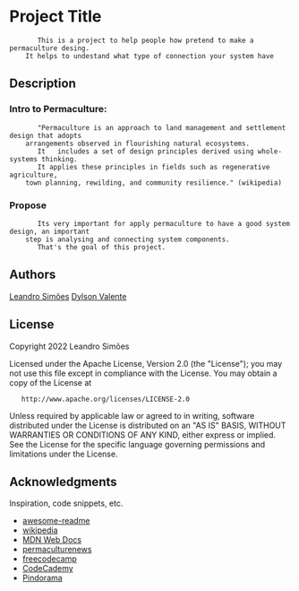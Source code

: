 # Project Title

           This is a project to help people how pretend to make a permaculture desing. 
        It helps to undestand what type of connection your system have

## Description

### Intro to Permaculture:
        
           "Permaculture is an approach to land management and settlement design that adopts 
        arrangements observed in flourishing natural ecosystems. 
           It   includes a set of design principles derived using whole-systems thinking. 
           It applies these principles in fields such as regenerative agriculture, 
        town planning, rewilding, and community resilience." (wikipedia)

### Propose

           Its very important for apply permaculture to have a good system design, an important 
        step is analysing and connecting system components. 
           That's the goal of this project.

## Authors

[Leandro Simões](https://github.com/Leandr0SmS)
[Dylson Valente](https://github.com/n370)

## License

   Copyright 2022 Leandro Simões

   Licensed under the Apache License, Version 2.0 (the "License");
   you may not use this file except in compliance with the License.
   You may obtain a copy of the License at

       http://www.apache.org/licenses/LICENSE-2.0

   Unless required by applicable law or agreed to in writing, software
   distributed under the License is distributed on an "AS IS" BASIS,
   WITHOUT WARRANTIES OR CONDITIONS OF ANY KIND, either express or implied.
   See the License for the specific language governing permissions and
   limitations under the License.


## Acknowledgments

Inspiration, code snippets, etc.
* [awesome-readme](https://github.com/matiassingers/awesome-readme)
* [wikipedia](https://en.wikipedia.org/wiki/Permaculture)
* [MDN Web Docs](https://developer.mozilla.org/)
* [permaculturenews](https://www.permaculturenews.org/)
* [freecodecamp](https://www.freecodecamp.org/)
* [CodeCademy](https://www.codecademy.com/)
* [Pindorama](https://pindorama.org.br/)